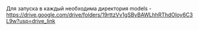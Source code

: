 Для запуска в каждый необходима директория models - https://drive.google.com/drive/folders/19rttzVv1gSByBAWLhhRThdOIoy6C3L9w?usp=drive_link
